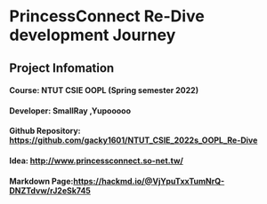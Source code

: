 # PrincessConnect Re-Dive development Journey

## Project Infomation
#### Course: NTUT CSIE OOPL (Spring semester 2022)
#### Developer: SmallRay ,Yupooooo
#### Github Repository: https://github.com/gacky1601/NTUT_CSIE_2022s_OOPL_Re-Dive
####  Idea: http://www.princessconnect.so-net.tw/
#### Markdown Page:https://hackmd.io/@VjYpuTxxTumNrQ-DNZTdvw/rJ2eSk745


